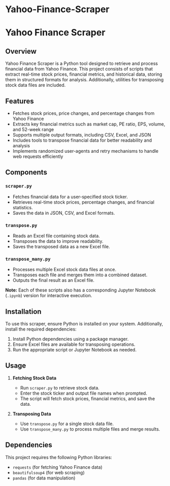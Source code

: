 # Yahoo-Finance-Scraper
# Yahoo Finance Scraper

## Overview

Yahoo Finance Scraper is a Python tool designed to retrieve and process financial data from Yahoo Finance. This project consists of scripts that extract real-time stock prices, financial metrics, and historical data, storing them in structured formats for analysis. Additionally, utilities for transposing stock data files are included.

## Features

- Fetches stock prices, price changes, and percentage changes from Yahoo Finance
- Extracts key financial metrics such as market cap, PE ratio, EPS, volume, and 52-week range
- Supports multiple output formats, including CSV, Excel, and JSON
- Includes tools to transpose financial data for better readability and analysis
- Implements randomized user-agents and retry mechanisms to handle web requests efficiently

## Components

### `scraper.py`
- Fetches financial data for a user-specified stock ticker.
- Retrieves real-time stock prices, percentage changes, and financial statistics.
- Saves the data in JSON, CSV, and Excel formats.

### `transpose.py`
- Reads an Excel file containing stock data.
- Transposes the data to improve readability.
- Saves the transposed data as a new Excel file.

### `transpose_many.py`
- Processes multiple Excel stock data files at once.
- Transposes each file and merges them into a combined dataset.
- Outputs the final result as an Excel file.

**Note:** Each of these scripts also has a corresponding Jupyter Notebook (`.ipynb`) version for interactive execution.

## Installation

To use this scraper, ensure Python is installed on your system. Additionally, install the required dependencies:

1. Install Python dependencies using a package manager.
2. Ensure Excel files are available for transposing operations.
3. Run the appropriate script or Jupyter Notebook as needed.

## Usage

1. **Fetching Stock Data**  
   - Run `scraper.py` to retrieve stock data.
   - Enter the stock ticker and output file names when prompted.
   - The script will fetch stock prices, financial metrics, and save the data.

2. **Transposing Data**  
   - Use `transpose.py` for a single stock data file.
   - Use `transpose_many.py` to process multiple files and merge results.

## Dependencies

This project requires the following Python libraries:
- `requests` (for fetching Yahoo Finance data)
- `beautifulsoup4` (for web scraping)
- `pandas` (for data manipulation)

